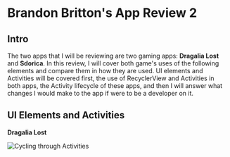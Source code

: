 # Brandon Britton's App Review 2

## Intro

  The two apps that I will be reviewing are two gaming apps: **Dragalia Lost** and **Sdorica**. In this review, I will cover both game's uses of the following elements and compare them in how they are used. UI elements and Activities will be covered first, the use of RecyclerView and Activities in both apps, the Activity lifecycle of these apps, and then I will answer what changes I would make to the app if were to be a developer on it.

## UI Elements and Activities

**Dragalia Lost**

![Cycling through Activities](https://cdn.discordapp.com/attachments/910117718924099594/947867457148817418/Screen_Recording_20220227-202727_Dragalia_1.gif)
